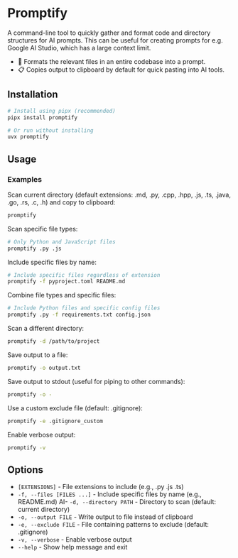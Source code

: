 # Promptify

A command-line tool to quickly gather and format code and directory structures for AI prompts.
This can be useful for creating prompts for e.g. Google AI Studio, which has a large context limit.

- 📁 Formats the relevant files in an entire codebase into a prompt.
- 📋 Copies output to clipboard by default for quick pasting into AI tools.

## Installation

```bash
# Install using pipx (recommended)
pipx install promptify

# Or run without installing
uvx promptify
```

## Usage

### Examples

Scan current directory (default extensions: .md, .py, .cpp, .hpp, .js, .ts, .java, .go, .rs, .c, .h) and copy to clipboard:
```bash
promptify
```

Scan specific file types:
```bash
# Only Python and JavaScript files
promptify .py .js
```

Include specific files by name:
```bash
# Include specific files regardless of extension
promptify -f pyproject.toml README.md
```

Combine file types and specific files:
```bash
# Include Python files and specific config files
promptify .py -f requirements.txt config.json
```

Scan a different directory:
```bash
promptify -d /path/to/project
```

Save output to a file:
```bash
promptify -o output.txt
```

Save output to stdout (useful for piping to other commands):
```bash
promptify -o -
```

Use a custom exclude file (default: .gitignore):
```bash
promptify -e .gitignore_custom
```

Enable verbose output:
```bash
promptify -v
```

## Options

- `[EXTENSIONS]` - File extensions to include (e.g., .py .js .ts)
- `-f, --files [FILES ...]` - Include specific files by name (e.g., README.md)
AI- `-d, --directory PATH` - Directory to scan (default: current directory)
- `-o, --output FILE` - Write output to file instead of clipboard
- `-e, --exclude FILE` - File containing patterns to exclude (default: .gitignore)
- `-v, --verbose` - Enable verbose output
- `--help` - Show help message and exit

